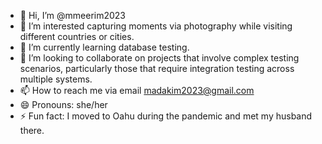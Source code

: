 - 👋 Hi, I’m @mmeerim2023
- 👀 I’m interested capturing moments via photography while visiting different countries or cities.
- 🌱 I’m currently learning database testing.
- 💞️ I’m looking to collaborate on projects that involve complex testing scenarios, particularly those that require integration testing across multiple systems.
- 📫 How to reach me via email <madakim2023@gmail.com>
- 😄 Pronouns: she/her
- ⚡ Fun fact: I moved to Oahu during the pandemic and met my husband there.


<!---
mmeerim2023/mmeerim2023 is a ✨ special ✨ repository because its `README.md` (this file) appears on your GitHub profile.
You can click the Preview link to take a look at your changes.
--->

